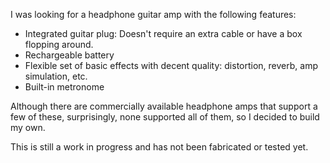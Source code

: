 I was looking for a headphone guitar amp with the following features:

- Integrated guitar plug: Doesn't require an extra cable or have a box
  flopping around.
- Rechargeable battery
- Flexible set of basic effects with decent quality: distortion, reverb,
  amp simulation, etc.
- Built-in metronome

Although there are commercially available headphone amps that support a few of
these, surprisingly, none supported all of them, so I decided to build my own.

This is still a work in progress and has not been fabricated or tested yet.


